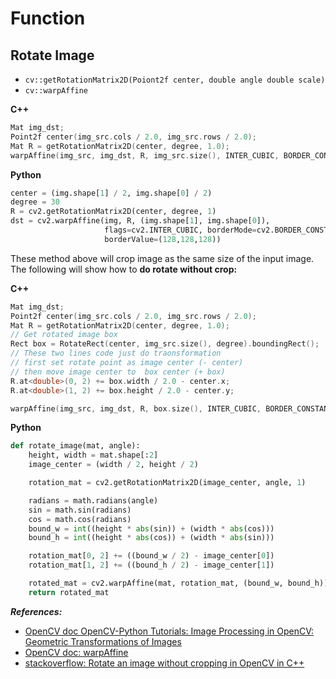 # Function
## Rotate Image
- `cv::getRotationMatrix2D(Poiont2f center, double angle double scale)`
- `cv::warpAffine`

**C++**
```C++
Mat img_dst;
Point2f center(img_src.cols / 2.0, img_src.rows / 2.0);
Mat R = getRotationMatrix2D(center, degree, 1.0);
warpAffine(img_src, img_dst, R, img_src.size(), INTER_CUBIC, BORDER_CONSTANT, Scalar(128, 128, 128));
```

**Python**
```python  
center = (img.shape[1] / 2, img.shape[0] / 2)
degree = 30
R = cv2.getRotationMatrix2D(center, degree, 1)
dst = cv2.warpAffine(img, R, (img.shape[1], img.shape[0]), 
                     flags=cv2.INTER_CUBIC, borderMode=cv2.BORDER_CONSTANT, 
                     borderValue=(128,128,128))
```

These method above will crop image as the same size of the input image. The following will show how to **do rotate without crop:**<br>

**C++**
```c++
Mat img_dst;
Point2f center(img_src.cols / 2.0, img_src.rows / 2.0);
Mat R = getRotationMatrix2D(center, degree, 1.0);
// Get rotated image box
Rect box = RotateRect(center, img_src.size(), degree).boundingRect();
// These two lines code just do traonsformation
// first set rotate point as image center (- center)
// then move image center to  box center (+ box)
R.at<double>(0, 2) += box.width / 2.0 - center.x;
R.at<double>(1, 2) += box.height / 2.0 - center.y;

warpAffine(img_src, img_dst, R, box.size(), INTER_CUBIC, BORDER_CONSTANT, Scalar(128, 128, 128));
``` 

**Python**
```python
def rotate_image(mat, angle):
    height, width = mat.shape[:2]
    image_center = (width / 2, height / 2)

    rotation_mat = cv2.getRotationMatrix2D(image_center, angle, 1)

    radians = math.radians(angle)
    sin = math.sin(radians)
    cos = math.cos(radians)
    bound_w = int((height * abs(sin)) + (width * abs(cos)))
    bound_h = int((height * abs(cos)) + (width * abs(sin)))

    rotation_mat[0, 2] += ((bound_w / 2) - image_center[0])
    rotation_mat[1, 2] += ((bound_h / 2) - image_center[1])

    rotated_mat = cv2.warpAffine(mat, rotation_mat, (bound_w, bound_h))
    return rotated_mat
```

***References:***
- [OpenCV doc OpenCV-Python Tutorials: Image Processing in OpenCV: Geometric Transformations of Images](https://docs.opencv.org/3.2.0/da/d6e/tutorial_py_geometric_transformations.html)
- [OpenCV doc: warpAffine](https://docs.opencv.org/3.1.0/da/d54/group__imgproc__transform.html#ga0203d9ee5fcd28d40dbc4a1ea4451983)
- [stackoverflow: Rotate an image without cropping in OpenCV in C++](https://stackoverflow.com/questions/22041699/rotate-an-image-without-cropping-in-opencv-in-c)